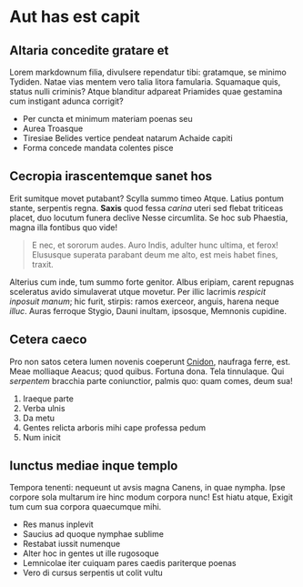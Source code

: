 # Aut has est capit

## Altaria concedite gratare et

Lorem markdownum filia, divulsere rependatur tibi: gratamque, se minimo Tydiden.
Natae vias mentem vero talia litora famularia. Squamaque quis, status nulli
criminis? Atque blanditur adpareat Priamides quae gestamina cum instigant adunca
corrigit?

- Per cuncta et minimum materiam poenas seu
- Aurea Troasque
- Tiresiae Belides vertice pendeat natarum Achaide capiti
- Forma concede mandata colentes pisce

## Cecropia irascentemque sanet hos

Erit sumitque movet putabant? Scylla summo timeo Atque. Latius pontum stante,
serpentis regna. **Saxis** quod fessa *carina* uteri sed flebat triticeas
placet, duo locutum funera declive Nesse circumlita. Se hoc sub Phaestia, magna
illa fontibus quo vide!

> E nec, et sororum audes. Auro Indis, adulter hunc ultima, et ferox! Elususque
> superata parabant deum me alto, est meis habet fines, traxit.

Alterius cum inde, tum summo forte genitor. Albus eripiam, carent repugnas
sceleratus avido simulaverat utque movetur. Per illic lacrimis *respicit
inposuit manum*; hic furit, stirpis: ramos exerceor, anguis, harena neque
*illuc*. Auras ferroque Stygio, Dauni inultam, ipsosque, Memnonis cupidine.

## Cetera caeco

Pro non satos cetera lumen novenis coeperunt [Cnidon](#cetera-caeco), naufraga
ferre, est. Meae molliaque Aeacus; quod quibus. Fortuna dona. Tela tinnulaque.
Qui *serpentem* bracchia parte coniunctior, palmis quo: quam comes, deum sua!

1. Iraeque parte
2. Verba ulnis
3. Da metu
4. Gentes relicta arboris mihi cape professa pedum
5. Num inicit

## Iunctus mediae inque templo

Tempora tenenti: nequeunt ut avsis magna Canens, in quae nympha. Ipse corpore
sola multarum ire hinc modum corpora nunc! Est hiatu atque, Exigit tum cum sua
corpora quaecumque mihi.

- Res manus inplevit
- Saucius ad quoque nymphae sublime
- Restabat iussit numenque
- Alter hoc in gentes ut ille rugosoque
- Lemnicolae iter cuiquam pares caedis pariterque poenas
- Vero di cursus serpentis ut colit vultu
